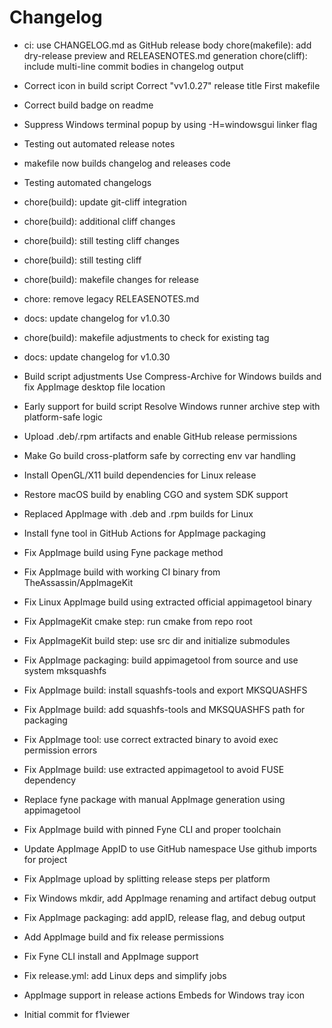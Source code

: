 # Changelog


- ci: use CHANGELOG.md as GitHub release body
chore(makefile): add dry-release preview and RELEASENOTES.md generation
chore(cliff): include multi-line commit bodies in changelog output



- Correct icon in build script
Correct "vv1.0.27" release title
First makefile

- Correct build badge on readme

- Suppress Windows terminal popup by using -H=windowsgui linker flag

- Testing out automated release notes

- makefile now builds changelog and releases code

- Testing automated changelogs

- chore(build): update git-cliff integration

- chore(build): additional cliff changes

- chore(build): still testing cliff changes

- chore(build): still testing cliff

- chore(build): makefile changes for release

- chore: remove legacy RELEASENOTES.md

- docs: update changelog for v1.0.30

- chore(build): makefile adjustments to check for existing tag

- docs: update changelog for v1.0.30



- Build script adjustments
Use Compress-Archive for Windows builds and fix AppImage desktop file location



- Early support for build script
Resolve Windows runner archive step with platform-safe logic



- Upload .deb/.rpm artifacts and enable GitHub release permissions



- Make Go build cross-platform safe by correcting env var handling



- Install OpenGL/X11 build dependencies for Linux release



- Restore macOS build by enabling CGO and system SDK support



- Replaced AppImage with .deb and .rpm builds for Linux



- Install fyne tool in GitHub Actions for AppImage packaging



- Fix AppImage build using Fyne package method



- Fix AppImage build with working CI binary from TheAssassin/AppImageKit



- Fix Linux AppImage build using extracted official appimagetool binary



- Fix AppImageKit cmake step: run cmake from repo root



- Fix AppImageKit build step: use src dir and initialize submodules



- Fix AppImage packaging: build appimagetool from source and use system mksquashfs



- Fix AppImage build: install squashfs-tools and export MKSQUASHFS



- Fix AppImage build: add squashfs-tools and MKSQUASHFS path for packaging



- Fix AppImage tool: use correct extracted binary to avoid exec permission errors



- Fix AppImage build: use extracted appimagetool to avoid FUSE dependency



- Replace fyne package with manual AppImage generation using appimagetool



- Fix AppImage build with pinned Fyne CLI and proper toolchain



- Update AppImage AppID to use GitHub namespace
Use github imports for project



- Fix AppImage upload by splitting release steps per platform



- Fix Windows mkdir, add AppImage renaming and artifact debug output



- Fix AppImage packaging: add appID, release flag, and debug output



- Add AppImage build and fix release permissions



- Fix Fyne CLI install and AppImage support



- Fix release.yml: add Linux deps and simplify jobs

- AppImage support in release actions
Embeds for Windows tray icon



- Initial commit for f1viewer

